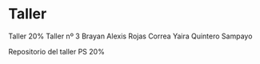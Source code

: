 # Taller
Taller 20%
Taller nº 3 
Brayan Alexis Rojas Correa
Yaira Quintero Sampayo

Repositorio del taller PS 20%
